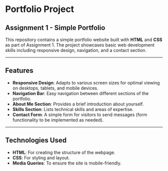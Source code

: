 # Portfolio Project

## Assignment 1 - Simple Portfolio

This repository contains a simple portfolio website built with **HTML** and **CSS** as part of Assignment 1. The project showcases basic web development skills including responsive design, navigation, and a contact section.

---

## Features

- **Responsive Design**: Adapts to various screen sizes for optimal viewing on desktops, tablets, and mobile devices.
- **Navigation Bar**: Easy navigation between different sections of the portfolio.
- **About Me Section**: Provides a brief introduction about yourself.
- **Skills Section**: Lists technical skills and areas of expertise.
- **Contact Form**: A simple form for visitors to send messages (form functionality to be implemented as needed).

---

## Technologies Used

- **HTML**: For creating the structure of the webpage.
- **CSS**: For styling and layout.
- **Media Queries**: To ensure the site is mobile-friendly.

